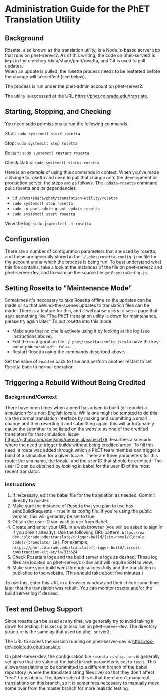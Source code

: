 Administration Guide for the PhET Translation Utility
=====================================================

Background
----------

Rosetta, also known as the translation utility, is a Node.js-based server app that runs on phet-server2. As of this
writing, the code on phet-server2 is kept in the directory /data/share/phet/rosetta, and Git is used to pull updates.  
When an update is pulled, the rosetta process needs to be restarted before the change will take effect (see below).

The process is run under the phet-admin account on phet-server2.

The utility is accessed at the URL https://phet.colorado.edu/translate.

Starting, Stopping, and Checking
--------------------------------

You need sudo permissions to run the following commands.

Start:
`sudo systemctl start rosetta`

Stop:
`sudo systemctl stop rosetta`

Restart:
`sudo systemctl restart rosetta`

Check status:
`sudo systemctl status rosetta`

Here is an example of using this commands in context.  When you've made a change to rosetta and need to pull that change
onto the development or production server, the steps are as follows.  The `update-rosetta` command pulls rosetta and its
dependencies.
- `cd /data/share/phet/translation-utility/rosetta`
- `sudo systemctl stop rosetta`
- `sudo -u phet-admin grunt update-rosetta`
- `sudo systemctl start rosetta`

View the log:
`sudo journalctl -t rosetta`

Configuration
-------------

There are a number of configuration parameters that are used by rosetta, and these are generally stored in the
`~/.phet/rosetta-config.json` file for the account under which the process is being run. To best understand what this
file contains, take a look at the instances of the file on phet-server2 and phet-server-dev, and to examine the source
file `getRosettaConfig.js`

Setting Rosetta to "Maintenance Mode"
-------------------------------------

Sometimes it's necessary to take Rosetta offline so the updates can be made or so that behind-the-scenes updates to
translation files can be made. There is a feature for this, and it will cause users to see a page that says something
like "The PhET translation utility is down for maintenance, please try again later." To put rosetta into this mode:

+ Make sure that no one is actively using it by looking at the log (see instructions above).
+ Edit the configuration file `~/.phet/rosetta-config.json` to have the key-value pair `"enabled": false`.
+ Restart Rosetta using the commands described above.

Set the value of `enabled` back to true and perform another restart to set Rosetta back to normal operation.

Triggering a Rebuild Without Being Credited
-------------------------------------------

### Background/Context

There have been times when a need has arisen to build (or rebuild) a simulation for a non-English locale. While one
might be tempted to do this via the normal translation interface by making and submitting a small change and then
reverting it and submitting again, this will unfortunately cause the submitter to be listed on the website as one of
the credited translators for that simulation. Issue https://github.com/phetsims/perennial/issues/178 describes a
scenario where the need to trigger builds without being credited arose. To fill this need, a route was added through
which a PhET team member can trigger a build of a simulation for a given locale. There are three parameters for this
route: the sim name, the locale, and the user ID that should be credited. The user ID can be obtained by looking in
babel for the user ID of the most recent translator.

### Instructions

1. If necessary, edit the babel file for the translation as needed. Commit directly to master.
2. Make sure the instance of Rosetta that you plan to use has sendBuildRequests = true in its config file. If you're
   using the public version, this will generally be set to true.
3. Obtain the user ID you wish to use from Babel.
4. Create and enter your URL in a web browser (you will be asked to sign in if you aren't already). Use the following
   URL pattern: `https://ox-dev.colorado.edu/translate/trigger-build/{sim-name}/{locale code}/{translator ID}`. For
   example, `https://phet.colorado.edu/translate/trigger-build/circuit-construction-kit-ac/fa/333624`
5. Check Rosetta's logs and the build server's logs as desired. These log files are located on phet-server/ox-dev and
   will require SSH to view.
6. Make sure your build went through successfully and the translation is published to the website. (This should take
   about five minutes.)

To use this, enter this URL in a browser window and then check some time later that the translation was rebuilt. You
can monitor rosetta and/or the build server log if desired.

Test and Debug Support
----------------------

Since rosetta can be used at any time, we generally try to avoid taking it down for testing. It is set up to also run
on phet-server-dev. The directory structure is the same as that used on phet-server2.

The URL to access the version running on phet-server-dev is https://ox-dev.colorado.edu/translate.

On phet-server-dev, the configuration file `rosetta-config.json` is generally set up so that the value of the
`babelBranch` parameter is set to `tests`. This allows translations to be committed to a different branch of
the babel repository (where the translated string files live) so that they don't affect "real" translations. The down
side of this is that there aren't many real translations on this branch, so it is sometimes necessary to manually move
some over from the master branch for more realistic testing.

